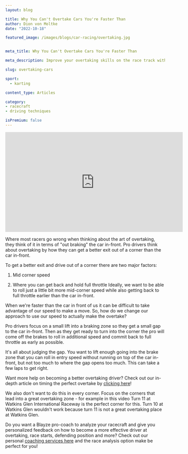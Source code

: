 ```yaml
---
layout: blog

title: Why You Can't Overtake Cars You're Faster Than
author: Dion von Moltke
date: "2022-10-18"

featured_image: /images/blogs/car-racing/overtaking.jpg


meta_title: Why You Can't Overtake Cars You're Faster Than

meta_description: Improve your overtaking skills on the race track with this one simple adjustment.

slug: overtaking-cars

sport:
  - karting

content_type: Articles

category:
- racecraft
- driving techniques

isPremium: false
---
```


<iframe width="560" height="315" src="https://www.youtube.com/embed/9OEjBNMwUvo" title="YouTube video player" frameborder="0" allow="accelerometer; autoplay; clipboard-write; encrypted-media; gyroscope; picture-in-picture" allowfullscreen></iframe>



Where most racers go wrong when thinking about the art of overtaking, they think of it in terms of "out braking" the car in-front. Pro drivers think about overtaking by how they can get a better exit out of a corner than the car in-front.  

To get a better exit and drive out of a corner there are two major factors: 

1) Mid corner speed 

2) Where you can get back and hold full throttle Ideally, we want to be able to roll just a little bit more mid-corner speed while also getting back to full throttle earlier than the car in-front.

When we're faster than the car in front of us it can be difficult to take advantage of our speed to make a move.  So, how do we change our approach to use our speed to actually make the overtake?

Pro drivers focus on a small lift into a braking zone so they get a small gap to the car in-front.  Then as they get ready to turn into the corner the pro will come off the brakes to roll in additional speed and commit back to full throttle as early as possible. 

It's all about judging the gap.  You want to lift enough going into the brake zone that you can roll in entry speed without running on top of the car in-front, but not too much to where the gap opens too much. This can take a few laps to get right.  

Want more help on becoming a better overtaking driver?  Check out our in-depth article on timing the perfect overtake by [clicking here](https://blayze.io/blog/car-racing/timing-the-perfect-overtake)!

We also don't want to do this in every corner.  Focus on the corners that lead into a great overtaking zone - for example in this video Turn 11 at Watkins Glen International Raceway is the perfect corner for this.  Turn 10 at Watkins Glen wouldn't work because turn 11 is not a great overtaking place at Watkins Glen.

Do you want a Blayze pro-coach to analyze your racecraft and give you personalized feedback on how to become a more effective driver at overtaking, race starts, defending position and more?  Check out our personal [coaching services here](https://blayze.io/car-racing/pricing) and the race analysis option make be perfect for you!

